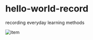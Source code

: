 # hello-world-record
recording everyday learning methods

![item](http://img4.duitang.com/uploads/blog/201403/10/20140310101315_iniQr.jpeg)
